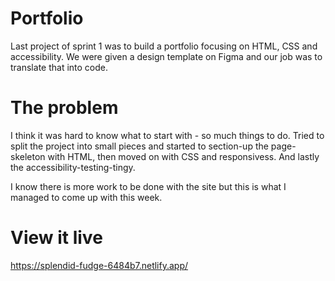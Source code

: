 # Portfolio
Last project of sprint 1 was to build a portfolio focusing on HTML, CSS and accessibility.
We were given a design template on Figma and our job was to translate that into code.

# The problem
I think it was hard to know what to start with - so much things to do.
Tried to split the project into small pieces and started to section-up the page-skeleton with HTML, then moved on with CSS and responsivess. And lastly the accessibility-testing-tingy.

I know there is more work to be done with the site but this is what I managed to come up with this week.

# View it live
https://splendid-fudge-6484b7.netlify.app/
